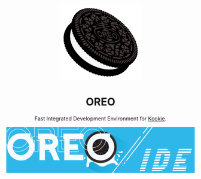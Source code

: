 <div align="center">
    <img src="res/images/oreo.png" height=200 />
    <div>
        <h1>
            <strong>
            OREO
            </strong>
        </h1>
    </div>
    <div>
        Fast Integrated Development Environment for <a href="https://github.com/kookielang/Kookie">Kookie</a>.
    </p>
    <img src="res/images/banner.png" />
</div>



